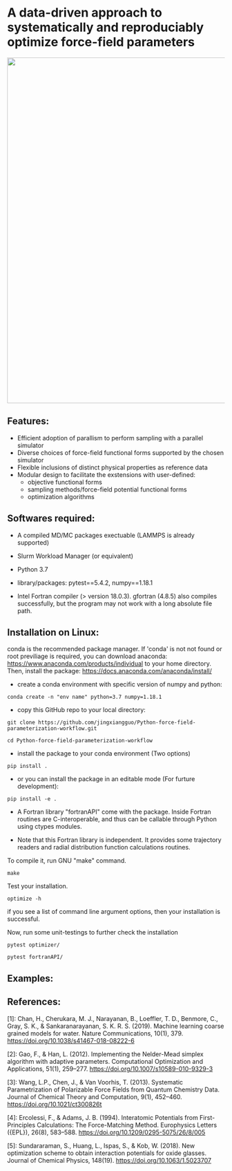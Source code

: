 # A data-driven approach to systematically and reproduciably optimize force-field parameters 

<img src="workflow.png" width="800">

## Features:
* Efficient adoption of parallism to perform sampling with a parallel simulator
* Diverse choices of force-field functional forms supported by the chosen simulator
* Flexible inclusions of distinct physical properties as reference data
* Modular design to facilitate the exstensions with user-defined:
    - objective functional forms
    - sampling methods/force-field potential functional forms
    - optimization algorithms

## Softwares required:

* A compiled MD/MC packages exectuable (LAMMPS is already supported)

* Slurm Workload Manager (or equivalent) 

* Python 3.7

* library/packages: pytest==5.4.2, numpy==1.18.1

* Intel Fortran compiler (> version 18.0.3).
  gfortran (4.8.5) also compiles successfully,
  but the program may not work with a long absolute file path.

## Installation on Linux:

conda is the recommended package manager. If 'conda' is not not found or root previliage is required,
you can download anaconda: https://www.anaconda.com/products/individual to your home directory.
Then, install the package: https://docs.anaconda.com/anaconda/install/  

* create a conda environment with specific version of numpy and python:  

```
conda create -n "env name" python=3.7 numpy=1.18.1 
```

* copy this GitHub repo to your local directory:

```
git clone https://github.com/jingxiangguo/Python-force-field-parameterization-workflow.git 
```

```
cd Python-force-field-parameterization-workflow
``` 
* install the package to your conda environment (Two options)

```
pip install .
```
* or you can install the package in an editable mode (For furture development):

```
pip install -e .  
```
* A Fortran library "fortranAPI" come with the package.
Inside Fortran routines are C-interoperable, and thus can be
callable through Python using ctypes modules.

* Note that this Fortran library is independent. 
It provides some trajectory readers 
and radial distribution function calculations routines.

To compile it, run GNU "make" command. 

``` 
make
``` 
Test your installation.

``` 
optimize -h
``` 
if you see a list of command line argument options, then your installation is successful.

Now, run some unit-testings to further check the installation

```
pytest optimizer/

pytest fortranAPI/
```

## Examples:

## References: 

[1]: Chan, H., Cherukara, M. J., Narayanan, B., Loeffler, T. D., Benmore, C., Gray, S. K., & Sankaranarayanan, S. K. R. S. (2019). Machine learning coarse grained models for water. Nature Communications, 10(1), 379. https://doi.org/10.1038/s41467-018-08222-6 

[2]: Gao, F., & Han, L. (2012). Implementing the Nelder-Mead simplex algorithm with adaptive parameters. Computational Optimization and Applications, 51(1), 259–277. https://doi.org/10.1007/s10589-010-9329-3   

[3]: Wang, L.P., Chen, J., & Van Voorhis, T. (2013). Systematic Parametrization of Polarizable Force Fields from Quantum Chemistry Data. Journal of Chemical Theory and Computation, 9(1), 452–460. https://doi.org/10.1021/ct300826t  

[4]: Ercolessi, F., & Adams, J. B. (1994). Interatomic Potentials from First-Principles Calculations: The Force-Matching Method. Europhysics Letters ({EPL}), 26(8), 583–588. https://doi.org/10.1209/0295-5075/26/8/005  

[5]: Sundararaman, S., Huang, L., Ispas, S., & Kob, W. (2018). New optimization scheme to obtain interaction potentials for oxide glasses. Journal of Chemical Physics, 148(19). https://doi.org/10.1063/1.5023707 
